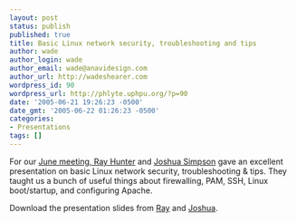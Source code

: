 ```yaml
---
layout: post
status: publish
published: true
title: Basic Linux network security, troubleshooting and tips
author: wade
author_login: wade
author_email: wade@anavidesign.com
author_url: http://wadeshearer.com
wordpress_id: 90
wordpress_url: http://phlyte.uphpu.org/?p=90
date: '2005-06-21 19:26:23 -0500'
date_gmt: '2005-06-22 01:26:23 -0500'
categories:
- Presentations
tags: []
---
```

<p>For our <a href="/calendar_event.php?eid=20050526165209351">June meeting, <a href="/users.php?mode=profile&uid=48">Ray Hunter</a> and <a href="/users.php?mode=profile&uid=215">Joshua Simpson</a> gave an excellent presentation on basic Linux network security, troubleshooting & tips. They taught us a bunch of useful things about firewalling, PAM, SSH, Linux boot/startup, and configuring Apache.</p>
<p>Download the presentation slides from <a href="/presentations/2005-06-21_linux_security/linux-presentation.pdf">Ray</a> and <a href="/presentations/2005-06-21_linux_security/linuxsec.pdf">Joshua</a>.</p>
